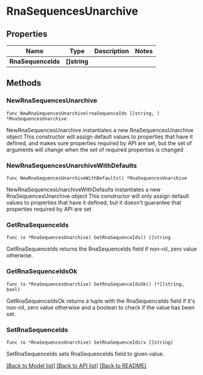 # RnaSequencesUnarchive

## Properties

Name | Type | Description | Notes
------------ | ------------- | ------------- | -------------
**RnaSequenceIds** | **[]string** |  | 

## Methods

### NewRnaSequencesUnarchive

`func NewRnaSequencesUnarchive(rnaSequenceIds []string, ) *RnaSequencesUnarchive`

NewRnaSequencesUnarchive instantiates a new RnaSequencesUnarchive object
This constructor will assign default values to properties that have it defined,
and makes sure properties required by API are set, but the set of arguments
will change when the set of required properties is changed

### NewRnaSequencesUnarchiveWithDefaults

`func NewRnaSequencesUnarchiveWithDefaults() *RnaSequencesUnarchive`

NewRnaSequencesUnarchiveWithDefaults instantiates a new RnaSequencesUnarchive object
This constructor will only assign default values to properties that have it defined,
but it doesn't guarantee that properties required by API are set

### GetRnaSequenceIds

`func (o *RnaSequencesUnarchive) GetRnaSequenceIds() []string`

GetRnaSequenceIds returns the RnaSequenceIds field if non-nil, zero value otherwise.

### GetRnaSequenceIdsOk

`func (o *RnaSequencesUnarchive) GetRnaSequenceIdsOk() (*[]string, bool)`

GetRnaSequenceIdsOk returns a tuple with the RnaSequenceIds field if it's non-nil, zero value otherwise
and a boolean to check if the value has been set.

### SetRnaSequenceIds

`func (o *RnaSequencesUnarchive) SetRnaSequenceIds(v []string)`

SetRnaSequenceIds sets RnaSequenceIds field to given value.



[[Back to Model list]](../README.md#documentation-for-models) [[Back to API list]](../README.md#documentation-for-api-endpoints) [[Back to README]](../README.md)


